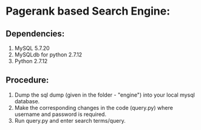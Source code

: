 # Pagerank based Search Engine:

## Dependencies:
1. MySQL 5.7.20
2. MySQLdb for python 2.7.12
3. Python 2.7.12

## Procedure:
1. Dump the sql dump (given in the folder - "engine") into your local mysql database.
2. Make the corresponding changes in the code (query.py) where username and password is required.
3. Run query.py and enter search terms/query.
